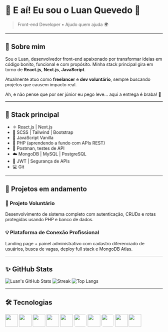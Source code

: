 # 👋 E aí! Eu sou o Luan Quevedo 🚀

> Front-end Developer • Ajudo quem ajuda 🌍

---

## 🧠 Sobre mim

Sou o Luan, desenvolvedor front-end apaixonado por transformar ideias em código bonito, funcional e com propósito. Minha stack principal gira em torno de **React.js**, **Next.js**, **JavaScript**.

Atualmente atuo como **freelancer** e **dev voluntário**, sempre buscando projetos que causem impacto real.

Ah, e não pense que por ser júnior eu pego leve... aqui a entrega é braba! 💪

---

## 🧰 Stack principal

- ⚛️ React.js | Next.js  
- 💅 SCSS | Tailwind | Bootstrap  
- 🎯 JavaScript Vanilla  
- 🐘 PHP (aprendendo a fundo com APIs REST)  
- 🧪 Postman, testes de API
- ☁️ MongoDB | MySQL | PostgreSQL  
- 🔐 JWT | Segurança de APIs  
- 💻 Git

---

## 💼 Projetos em andamento

### 🔧 Projeto Voluntário
Desenvolvimento de sistema completo com autenticação, CRUDs e rotas protegidas usando PHP e banco de dados.

### 💡 Plataforma de Conexão Profissional
Landing page + painel administrativo com cadastro diferenciado de usuários, busca de vagas, deploy full stack e MongoDB Atlas.

---

## ✨ GitHub Stats

![Luan's GitHub Stats](https://github-readme-stats.vercel.app/api?username=Luanquevedo&show_icons=true&theme=cobalt&hide_border=true)
![Streak](https://streak-stats.demolab.com?user=Luanquevedo&theme=cobalt&hide_border=true)
![Top Langs](https://github-readme-stats.vercel.app/api/top-langs/?username=Luanquevedo&layout=compact&theme=cobalt&hide_border=true)

---

## 🛠️ Tecnologias

<img src="https://cdn.jsdelivr.net/gh/devicons/devicon/icons/javascript/javascript-original.svg" height="40"/>
<img src="https://cdn.jsdelivr.net/gh/devicons/devicon/icons/php/php-original.svg" height="40"/>
<img src="https://cdn.jsdelivr.net/gh/devicons/devicon/icons/css3/css3-original.svg" height="40"/>
<img src="https://cdn.jsdelivr.net/gh/devicons/devicon/icons/sass/sass-original.svg" height="40"/>
<img src="https://cdn.jsdelivr.net/gh/devicons/devicon/icons/react/react-original.svg" height="40"/>
<img src="https://cdn.jsdelivr.net/gh/devicons/devicon/icons/nextjs/nextjs-line.svg" height="40" style="background:white; border-radius:5px;"/>
<img src="https://cdn.jsdelivr.net/gh/devicons/devicon/icons/nodejs/nodejs-original.svg" height="40"/>
<img src="https://cdn.jsdelivr.net/gh/devicons/devicon/icons/express/express-original-wordmark.svg" height="40" style="background:white; border-radius:5px;"/>
<img src="https://cdn.jsdelivr.net/gh/devicons/devicon/icons/postgresql/postgresql-original.svg" height="40"/>
<img src="https://cdn.jsdelivr.net/gh/devicons/devicon/icons/git/git-original.svg" height="40"/>

